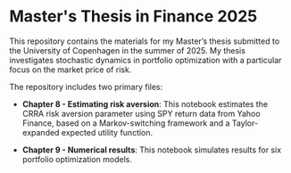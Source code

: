 # Master's Thesis in Finance 2025
This repository contains the materials for my Master’s thesis submitted to the University of Copenhagen in the summer of 2025. My thesis investigates stochastic dynamics in portfolio optimization with a particular focus on the market price of risk.

The repository includes two primary files:

- **Chapter 8 - Estimating risk aversion**: This notebook estimates the CRRA risk aversion parameter using SPY return data from Yahoo Finance, based on a Markov-switching framework and a Taylor-expanded expected utility function.

- **Chapter 9 - Numerical results**: This notebook simulates results for six portfolio optimization models.
